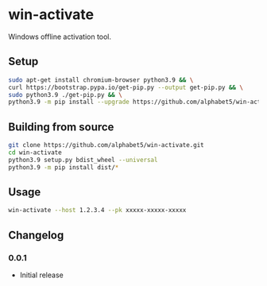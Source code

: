 # win-activate
 Windows offline activation tool.


## Setup

```bash
sudo apt-get install chromium-browser python3.9 && \
curl https://bootstrap.pypa.io/get-pip.py --output get-pip.py && \
sudo python3.9 ./get-pip.py && \
python3.9 -m pip install --upgrade https://github.com/alphabet5/win-activate/releases/download/0.0.1/win-activate-0.0.1-py2.py3-none-any.whl
```

## Building from source

```bash
git clone https://github.com/alphabet5/win-activate.git
cd win-activate
python3.9 setup.py bdist_wheel --universal
python3.9 -m pip install dist/*
```

## Usage

```bash
win-activate --host 1.2.3.4 --pk xxxxx-xxxxx-xxxxx
```

## Changelog
### 0.0.1
- Initial release